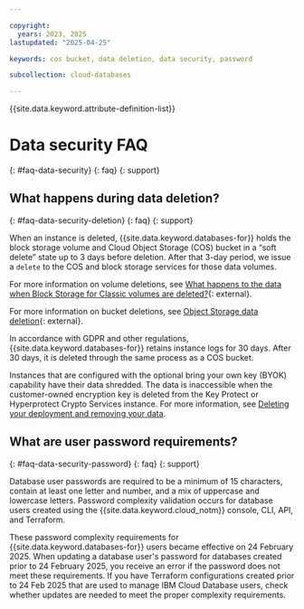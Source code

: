 ```yaml
---

copyright:
  years: 2023, 2025
lastupdated: "2025-04-25"

keywords: cos bucket, data deletion, data security, password

subcollection: cloud-databases

---
```


{{site.data.keyword.attribute-definition-list}}

# Data security FAQ
{: #faq-data-security}
{: faq}
{: support}

## What happens during data deletion?
{: #faq-data-security-deletion}
{: faq}
{: support}

When an instance is deleted, {{site.data.keyword.databases-for}} holds the block storage volume and Cloud Object Storage (COS) bucket in a “soft delete” state up to 3 days before deletion. After that 3-day period, we issue a `delete` to the COS and block storage services for those data volumes.

For more information on volume deletions, see [What happens to the data when Block Storage for Classic volumes are deleted?](/docs/BlockStorage?topic=BlockStorage-block-storage-faqs#deleted){: external}.

For more information on bucket deletions, see [Object Storage data deletion](/docs/cloud-object-storage?topic=cloud-object-storage-security#security-deletion){: external}.

In accordance with GDPR and other regulations, {{site.data.keyword.databases-for}} retains instance logs for 30 days. After 30 days, it is deleted through the same process as a COS bucket.

Instances that are configured with the optional bring your own key (BYOK) capability have their data shredded. The data is inaccessible when the customer-owned encryption key is deleted from the Key Protect or Hyperprotect Crypto Services instance. For more information, see [Deleting your deployment and removing your data](/docs/cloud-databases?topic=cloud-databases-deprovisioning).

## What are user password requirements?
{: #faq-data-security-password}
{: faq}
{: support}

Database user passwords are required to be a minimum of 15 characters, contain at least one letter and number, and a mix of uppercase and lowercase letters. Password complexity validation occurs for database users created using the {{site.data.keyword.cloud_notm}} console, CLI, API, and Terraform.

These password complexity requirements for {{site.data.keyword.databases-for}} users became effective on 24 February 2025. When updating a database user's password for databases created prior to 24 February 2025, you receive an error if the password does not meet these requirements. If you have Terraform configurations created prior to 24 Feb 2025 that are used to manage IBM Cloud Database users, check whether updates are needed to meet the proper complexity requirements.

